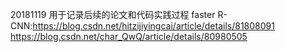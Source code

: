 20181119
用于记录后续的论文和代码实践过程
faster R-CNN:https://blog.csdn.net/hitzijiyingcai/article/details/81808091
https://blog.csdn.net/char_QwQ/article/details/80980505
